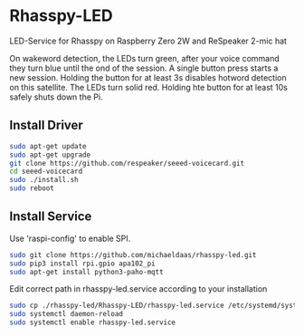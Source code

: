 
# Rhasspy-LED
LED-Service for Rhasspy on Raspberry Zero 2W and ReSpeaker 2-mic hat

On wakeword detection, the LEDs turn green, after your voice command they turn blue until the ond of the session.
A single button press starts a new session.
Holding the button for at least 3s disables hotword detection on this satellite. The LEDs turn solid red.
Holding hte button for at least 10s safely shuts down the Pi.


## Install Driver  
``` bash
sudo apt-get update 
sudo apt-get upgrade 
git clone https://github.com/respeaker/seeed-voicecard.git 
cd seeed-voicecard 
sudo ./install.sh 
sudo reboot
```

## Install Service  
Use 'raspi-config' to enable SPI.
``` bash
sudo git clone https://github.com/michaeldaas/rhasspy-led.git 
sudo pip3 install rpi.gpio apa102_pi 
sudo apt-get install python3-paho-mqtt
```

Edit correct path in rhasspy-led.service according to your installation

``` bash
sudo cp ./rhasspy-led/Rhasspy-LED/rhasspy-led.service /etc/systemd/system/
sudo systemctl daemon-reload
sudo systemctl enable rhasspy-led.service
```
